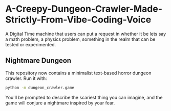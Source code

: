 # A-Creepy-Dungeon-Crawler-Made-Strictly-From-Vibe-Coding-Voice
A Digital Time machine that users can put a request in whether it be lets say a math problem, a physics problem, something in the realm that can be tested or experimented.  

## Nightmare Dungeon

This repository now contains a minimalist text-based horror dungeon crawler.
Run it with:

```bash
python -m dungeon_crawler.game
```

You'll be prompted to describe the scariest thing you can imagine, and the
game will conjure a nightmare inspired by your fear.
